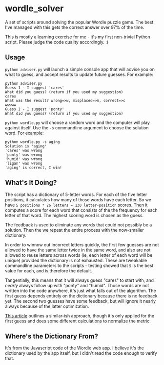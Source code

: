 # wordle_solver
A set of scripts around solving the popular Wordle puzzle game. The best I've managed with this gets the correct answer over 97% of the time. 

This is mostly a learning exercise for me - it's my first non-trivial Python script. Please judge the code quality accordingly. :) 

## Usage
`python adviser.py` will launch a simple console app that will advise you on what to guess, and accept results to update future guesses. For example:
```
python adviser.py
Guess 1 - I suggest 'cares'
What did you guess? (return if you used my suggestion)
cares
What was the result? wrong=>w, misplaced=>m, correct=>c
wwwww
Guess 2 - I suggest 'ponty'
What did you guess? (return if you used my suggestion)
```

`python wordle.py` will choose a random word and the computer will play against itself. Use the `-s` commandline argument to choose the solution word. For example:
```
python wordle.py -s aging
Solution is 'aging'
'cares' was wrong
'ponty' was wrong
'humid' was wrong
'ligan' was wrong
'aging' is correct, I win!
```

## What's It Doing?
The script has a dictionary of 5-letter words. For each of the five letter positions, it calculates how many of those words have each letter. So we have `5 positions * 26 letters = 130 letter-position` scores. Then it computes a score for each word that consists of the the frequency for each letter of that word. The highest scoring word is chosen as the guess. 

The feedback is used to eliminate any words that could not possibly be a solution. Then the we repeat the entire process with the now-smaller dictionary. 

In order to winnow out incorrect letters quickly, the first few guesses are not allowed to have the same letter twice in the same word, and also are not allowed to reuse letters across words (ie, each letter of each word will be unique) provided the dictionary is not exhausted. These are tweakable commandline parameters to the scripts - testing showed that `5` is the best value for each, and is therefore the default. 

Tangentially, this means that it will always guess "cares" to start with, and _nearly_ always follow up with "ponty" and "humid". Those words are not written into the code anywhere, it's just what falls out of the algorithm. The first guess depends entirely on the dictionary because there is no feedback yet. The second two guesses have some feedback, but will ignore it nearly always because of the latter optimization. 

[This article](https://towardsdatascience.com/a-frequency-analysis-on-wordle-9c5778283363) outlines a similar-ish approach, though it's only applied for the first guess and does some different calculations to normalize the metric. 

## Where's the Dictionary From?
It's from the Javascript code of the Wordle web app. I believe it's the dictionary used by the app itself, but I didn't read the code enough to verify that. 